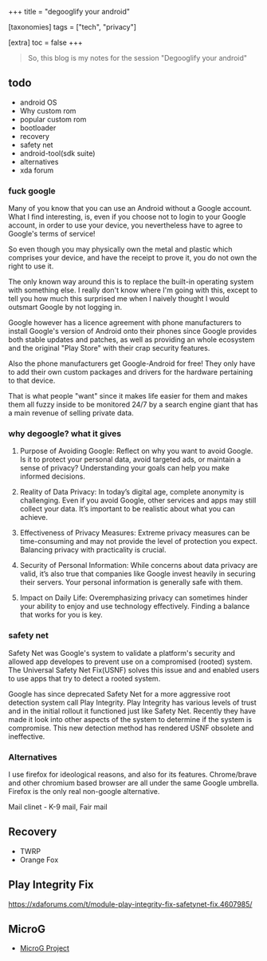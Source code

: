 +++
title = "degooglify your android"

[taxonomies]
tags = ["tech", "privacy"]

[extra]
toc = false 
+++

> So, this blog is my notes for the session "Degooglify your android"

## todo

- android OS
- Why custom rom
- popular custom rom
- bootloader
- recovery
- safety net
- android-tool(sdk suite)
- alternatives
- xda forum

### fuck google

Many of you know that you can use an Android without a Google account. What I find interesting, is, even if you choose not to login to your Google account, in order to use your device, you nevertheless have to agree to Google's terms of service!

So even though you may physically own the metal and plastic which comprises your device, and have the receipt to prove it, you do not own the right to use it.

The only known way around this is to replace the built-in operating system with something else. I really don't know where I'm going with this, except to tell you how much this surprised me when I naively thought I would outsmart Google by not logging in.

 Google however has a licence agreement with phone manufacturers to install Google's version of Android onto their phones since Google provides both stable updates and patches, as well as providing an whole ecosystem and the original "Play Store" with their crap security features.

Also the phone manufacturers get Google-Android for free! They only have to add their own custom packages and drivers for the hardware pertaining to that device.

That is what people "want" since it makes life easier for them and makes them all fuzzy inside to be monitored 24/7 by a search engine giant that has a main revenue of selling private data.

### why degoogle? what it gives



1. Purpose of Avoiding Google: Reflect on why you want to avoid Google. Is it to protect your personal data, avoid targeted ads, or maintain a sense of privacy? Understanding your goals can help you make informed decisions.

2.  Reality of Data Privacy: In today’s digital age, complete anonymity is challenging. Even if you avoid Google, other services and apps may still collect your data. It’s important to be realistic about what you can achieve.

3.  Effectiveness of Privacy Measures: Extreme privacy measures can be time-consuming and may not provide the level of protection you expect. Balancing privacy with practicality is crucial.

4.  Security of Personal Information: While concerns about data privacy are valid, it’s also true that companies like Google invest heavily in securing their servers. Your personal information is generally safe with them.

5.  Impact on Daily Life: Overemphasizing privacy can sometimes hinder your ability to enjoy and use technology effectively. Finding a balance that works for you is key.

 
### safety net

Safety Net was Google's system to validate a platform's security and allowed app developes to prevent use on a compromised (rooted) system. The Universal Safety Net Fix(USNF) solves this issue and and enabled users to use apps that try to detect a rooted system. 

Google has since deprecated Safety Net for a more aggressive root detection system call Play Integrity. Play Integrity has various levels of trust and in the initial rollout it functioned just like Safety Net. Recently they have made it look into other aspects of the system to determine if the system is compromise. This new detection method has rendered USNF obsolete and ineffective. 

### Alternatives

I use firefox for ideological reasons, and also for its features. Chrome/brave and other chromium based browser are all under the same Google umbrella. Firefox is the only real non-google alternative.

Mail clinet - K-9 mail, Fair mail

## Recovery

- TWRP
- Orange Fox

## Play Integrity Fix

https://xdaforums.com/t/module-play-integrity-fix-safetynet-fix.4607985/

## MicroG 

- [MicroG Project](https://microg.org/)

